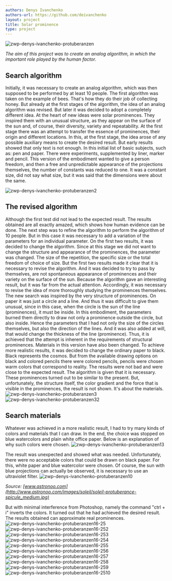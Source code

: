 ```yaml
---
authors: Denys Ivanchenko
authors-url: https://github.com/deivanchenko
layout: project
title: Solar prominence
type: project
---
```


![zwp-denys-ivanchenko-protuberanzen](splash.png)  


*The aim of this project was to create an analog algorithm, in which the important role played by the human factor.*

## Search algorithm  

Initially, it was necessary to create an analog algorithm, which was then supposed to be performed by at least 10 people. The first algorithm was taken on the example of bees. That's how they do their job of collecting honey. But already at the first stages of the algorithm, the idea of ​​an analog algorithm was revised. But later it was decided to adopt a completely different idea. At the heart of new ideas were solar prominences. They inspired them with an unusual structure, as they appear on the surface of the sun and, of course, their diversity, variety and repeatability. At the first stage there was an attempt to transfer the essence of prominences, their origin and different locations. In this, at the first stage, the idea arose of any possible auxiliary means to create the desired result. But early results showed that only text is not enough. In this initial list of basic subjects, such as: pen and paper. There were experiments, supplemented by liner, marker and pencil. This version of the embodiment wanted to give a person freedom, and then a free and unpredictable appearance of the projections themselves, the number of constants was reduced to one. It was a constant size, did not say what size, but it was said that the dimensions were about the same.

![zwp-denys-ivanchenko-protuberanzen2](./assets/images/Protuberanzen2-thumb.png)

## The revised algorithm  

Although the first test did not lead to the expected result. The results obtained are all exactly amazed, which shows how human evidence can be done.
The next step was to refine the algorithm to perform the algorithm of 10 people. But in this case it was necessary to add a variation of the parameters for an individual parameter. On the first two results, it was decided to change the algorithm. Since at this stage we did not want to change the structure and appearance of the prominences, the parameter was changed. The size of the repetition, the specific size or the total freedom of choice of size. But the first two results made it clear that it is necessary to revise the algorithm. And it was decided to try to pass by themselves, are not spontaneous appearance of prominences and their variety on the surface of the sun. Because the algorithm gave an interesting result, but it was far from the actual attention.
Accordingly, it was necessary to revise the idea of ​​more thoroughly studying the prominences themselves.
The new search was inspired by the very structure of prominences.
On paper it was just a circle and a line. And thus it was difficult to give them unusual, since in this case, when the circle is the sun of the line (prominences), it must be inside.
In this embodiment, the parameters burned them directly to draw not only a prominence outside the circle, but also inside. Hence the parameters that I had not only the size of the circles themselves, but also the direction of the lines. And it was also added at will, that would change the thickness of the line (prominence). Thus, it is achieved that the attempt is inherent in the requirements of structural prominences.
Materials in this version have also been changed. To achieve more realistic results, it was decided to change the ordinary paper to black. Black represents the cosmos. But from the available drawing options on black and colored pencils there were colored pencils, pencils were chosen warm colors that correspond to reality.
The results were not bad and were close to the expected result.
The algorithm is given that it is necessary. These prominences turned out to be similar to the present. But, unfortunately, the structure itself, the color gradient and the force that is visible in the prominences, the result is not shown. It's about the materials.
![zwp-denys-ivanchenko-protuberanzen3](./assets/images/Protuberanzen3-thumb.png)
![zwp-denys-ivanchenko-protuberanzen32](./assets/images/Protuberanzen32-thumb.png)

## Search materials
Whatever was achieved in a more realistic result, I had to try many kinds of colors and materials that I can draw.
In the end, the choice was stopped on blue watercolors and plain white office paper. Below is an explanation of why such colors were chosen.
![zwp-denys-ivanchenko-protuberanzen13](./assets/images/Protuberanzen13-thumb.png)


The result was unexpected and showed what was needed.
Unfortunately, there were no acceptable colors that could be drawn on black paper.
For this, white paper and blue watercolor were chosen.
Of course, the sun with blue projections can actually be observed, it is necessary to use an ultraviolet filter.
![zwp-denys-ivanchenko-protuberanzen10](./assets/images/Protuberanzen10-thumb.png)

*Source: [www.astronoo.com](http://www.astronoo.com/images/soleil/soleil-protuberance-spicule_medium.jpg)*

But with minimal interference from Photoshop, namely the command "ctrl + i" inverts the colors.
It turned out that he had achieved the desired result.
The results obtained can approximate real prominences. 
![zwp-denys-ivanchenko-protuberanzen16-25](./assets/images/Protuberanzen16-25-thumb.png)
![zwp-denys-ivanchenko-protuberanzen16-252](./assets/images/Protuberanzen16-252-thumb.png)
![zwp-denys-ivanchenko-protuberanzen16-253](./assets/images/Protuberanzen16-253-thumb.png)
![zwp-denys-ivanchenko-protuberanzen16-254](./assets/images/Protuberanzen16-254-thumb.png)
![zwp-denys-ivanchenko-protuberanzen16-255](./assets/images/Protuberanzen16-255-thumb.png)
![zwp-denys-ivanchenko-protuberanzen16-256](./assets/images/Protuberanzen16-256-thumb.png)
![zwp-denys-ivanchenko-protuberanzen16-257](./assets/images/Protuberanzen16-257-thumb.png)
![zwp-denys-ivanchenko-protuberanzen16-258](./assets/images/Protuberanzen16-258-thumb.png)
![zwp-denys-ivanchenko-protuberanzen16-259](./assets/images/Protuberanzen16-259-thumb.png)
![zwp-denys-ivanchenko-protuberanzen16-2510](./assets/images/Protuberanzen16-2510-thumb.png)
